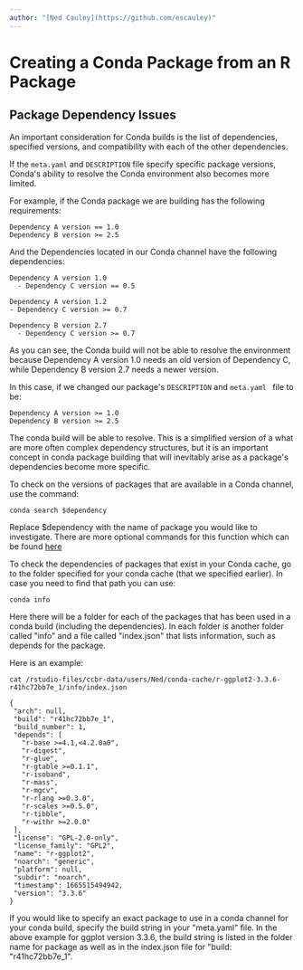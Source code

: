 ```yaml
---
author: "[Ned Cauley](https://github.com/escauley)"
---
```


# Creating a Conda Package from an R Package

## Package Dependency Issues

An important consideration for Conda builds is the list of dependencies, specified versions, and compatibility with each of the other dependencies.

If the `meta.yaml` and `DESCRIPTION` file specify specific package versions, Conda's ability to resolve the Conda environment also becomes more limited.

For example, if the Conda package we are building has the following requirements:

```
Dependency A version == 1.0
Dependency B version >= 2.5
```

And the Dependencies located in our Conda channel have the following dependencies:

```
Dependency A version 1.0
  - Dependency C version == 0.5

Dependency A version 1.2
- Dependency C version >= 0.7

Dependency B version 2.7
  - Dependency C version >= 0.7
```

As you can see, the Conda build will not be able to resolve the environment because Dependency A version 1.0 needs an old version of Dependency C, while Dependency B version 2.7 needs a newer version. 

In this case, if we changed our package's `DESCRIPTION` and `meta.yaml ` file to be:

```
Dependency A version >= 1.0
Dependency B version >= 2.5
```

The conda build will be able to resolve. This is a simplified version of a what are more often complex dependency structures, but it is an important concept in conda package building that will inevitably arise as a package's dependencies become more specific.

To check on the versions of packages that are available in a Conda channel, use the command:

```
conda search $dependency
```

Replace $dependency with the name of package you would like to investigate. There are more optional commands for this function which can be found [here](https://docs.conda.io/projects/conda/en/latest/commands/search.html)

To check the dependencies of packages that exist in your Conda cache, go to the folder specified for your conda cache (that we specified earlier). In case you need to find that path you can use:

 ```
conda info
 ```

Here there will be a folder for each of the packages that has been used in a conda build (including the dependencies). In each folder is another folder called "info" and a file called "index.json" that lists information, such as depends for the package.

Here is an example:

 ```
 cat /rstudio-files/ccbr-data/users/Ned/conda-cache/r-ggplot2-3.3.6-r41hc72bb7e_1/info/index.json

{
  "arch": null,
  "build": "r41hc72bb7e_1",
  "build_number": 1,
  "depends": [
    "r-base >=4.1,<4.2.0a0",
    "r-digest",
    "r-glue",
    "r-gtable >=0.1.1",
    "r-isoband",
    "r-mass",
    "r-mgcv",
    "r-rlang >=0.3.0",
    "r-scales >=0.5.0",
    "r-tibble",
    "r-withr >=2.0.0"
  ],
  "license": "GPL-2.0-only",
  "license_family": "GPL2",
  "name": "r-ggplot2",
  "noarch": "generic",
  "platform": null,
  "subdir": "noarch",
  "timestamp": 1665515494942,
  "version": "3.3.6"
}
 ```

 If you would like to specify an exact package to use in a conda channel for your conda build, specify the build string in your "meta.yaml" file. In the above example for ggplot version 3.3.6, the build string is listed in the folder name for package as well as in the index.json file for "build: "r41hc72bb7e_1".